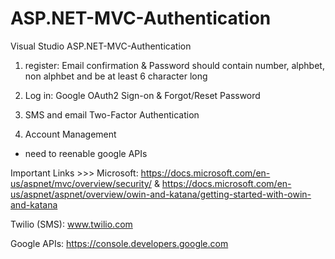 # ASP.NET-MVC-Authentication
Visual Studio ASP.NET-MVC-Authentication

1. register: Email confirmation & Password should contain number, alphbet, non alphbet and be at least 6 character long

2. Log in: Google OAuth2 Sign-on & Forgot/Reset Password

3. SMS and email Two-Factor Authentication

4. Account Management

* need to reenable google APIs


Important Links >>> Microsoft: https://docs.microsoft.com/en-us/aspnet/mvc/overview/security/ & https://docs.microsoft.com/en-us/aspnet/aspnet/overview/owin-and-katana/getting-started-with-owin-and-katana

Twilio (SMS): 
www.twilio.com

Google APIs: 
https://console.developers.google.com
